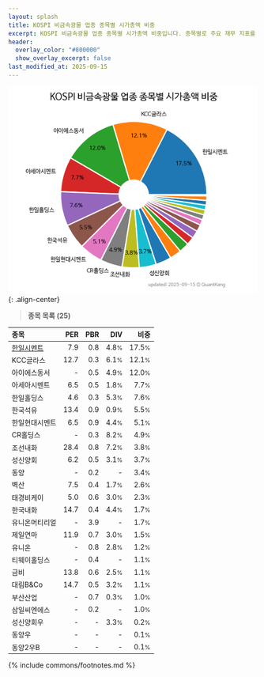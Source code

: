 ```yaml
---
layout: splash
title: KOSPI 비금속광물 업종 종목별 시가총액 비중
excerpt: KOSPI 비금속광물 업종 종목별 시가총액 비중입니다. 종목별로 주요 재무 지표를 함께 표시합니다.
header:
  overlay_color: "#800000"
  show_overlay_excerpt: false
last_modified_at: 2025-09-15
---
```



![KOSPI 비금속광물 업종 종목별 시가총액 비중](/stats/sector/images/kospi_업종_비금속광물_종목.png){: .align-center}


> **종목 목록 (25)**<a id="list"></a>

| **종목** | **PER** | **PBR** | **DIV** | **비중** |
| :------- | ------: | ------: | ------: | -------: |
| [한일시멘트](/300720/) | 7.9 | 0.8 | 4.8<small>%</small> | 17.5<small>%</small> |
| KCC글라스 | 12.7 | 0.3 | 6.1<small>%</small> | 12.1<small>%</small> |
| 아이에스동서 | - | 0.5 | 4.9<small>%</small> | 12.0<small>%</small> |
| 아세아시멘트 | 6.5 | 0.5 | 1.8<small>%</small> | 7.7<small>%</small> |
| 한일홀딩스 | 4.6 | 0.3 | 5.3<small>%</small> | 7.6<small>%</small> |
| 한국석유 | 13.4 | 0.9 | 0.9<small>%</small> | 5.5<small>%</small> |
| 한일현대시멘트 | 6.5 | 0.9 | 4.4<small>%</small> | 5.1<small>%</small> |
| CR홀딩스 | - | 0.3 | 8.2<small>%</small> | 4.9<small>%</small> |
| 조선내화 | 28.4 | 0.8 | 7.2<small>%</small> | 3.8<small>%</small> |
| 성신양회 | 6.2 | 0.5 | 3.1<small>%</small> | 3.7<small>%</small> |
| 동양 | - | 0.2 | - | 3.4<small>%</small> |
| 벽산 | 7.5 | 0.4 | 1.7<small>%</small> | 2.6<small>%</small> |
| 태경비케이 | 5.0 | 0.6 | 3.0<small>%</small> | 2.3<small>%</small> |
| 한국내화 | 14.7 | 0.4 | 4.4<small>%</small> | 1.7<small>%</small> |
| 유니온머티리얼 | - | 3.9 | - | 1.7<small>%</small> |
| 제일연마 | 11.9 | 0.7 | 3.0<small>%</small> | 1.5<small>%</small> |
| 유니온 | - | 0.8 | 2.8<small>%</small> | 1.2<small>%</small> |
| 티웨이홀딩스 | - | 0.4 | - | 1.1<small>%</small> |
| 금비 | 13.8 | 0.6 | 2.5<small>%</small> | 1.1<small>%</small> |
| 대림B&Co | 14.7 | 0.5 | 3.2<small>%</small> | 1.1<small>%</small> |
| 부산산업 | - | 0.7 | 0.3<small>%</small> | 1.0<small>%</small> |
| 삼일씨엔에스 | - | 0.2 | - | 1.0<small>%</small> |
| 성신양회우 | - | - | 3.3<small>%</small> | 0.2<small>%</small> |
| 동양우 | - | - | - | 0.1<small>%</small> |
| 동양2우B | - | - | - | 0.1<small>%</small> |

{% include commons/footnotes.md %}